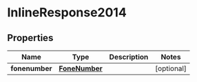 
# InlineResponse2014

## Properties
Name | Type | Description | Notes
------------ | ------------- | ------------- | -------------
**fonenumber** | [**FoneNumber**](FoneNumber.md) |  |  [optional]



